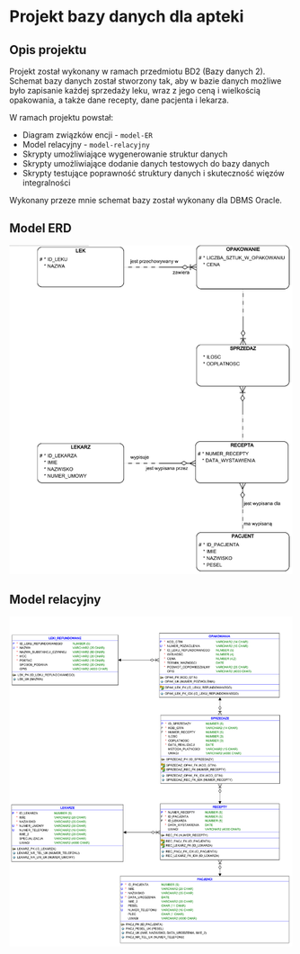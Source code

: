 # Projekt bazy danych dla apteki

## Opis projektu
Projekt został wykonany w ramach przedmiotu BD2 (Bazy danych 2). <br>
Schemat bazy danych został stworzony tak, aby w bazie danych możliwe było zapisanie każdej sprzedaży leku, wraz z jego ceną i wielkością opakowania, a także dane recepty, dane pacjenta i lekarza.<br>


W ramach projektu powstał:
- Diagram związków encji - `model-ER`
- Model relacyjny - `model-relacyjny`
- Skrypty umożliwiające wygenerowanie struktur danych
- Skrypty umożliwiające dodanie danych testowych do bazy danych
- Skrypty testujące poprawność struktury danych i skuteczność więzów integralności

Wykonany przeze mnie schemat bazy został wykonany dla DBMS Oracle.

## Model ERD
![Model ER](model-ER.png)

## Model relacyjny
![Model relacyjny](model-relacyjny.png)